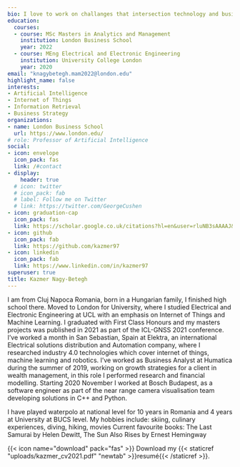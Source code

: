 ```yaml
---
bio: I love to work on challanges that intersection technology and business.
education:
  courses:
  - course: MSc Masters in Analytics and Management
    institution: London Business School
    year: 2022
  - course: MEng Electrical and Electronic Engineering
    institution: University College London
    year: 2020
email: "knagybetegh.mam2022@london.edu"
highlight_name: false
interests:
- Artificial Intelligence
- Internet of Things
- Information Retrieval
- Business Strategy
organizations:
- name: London Business School
  url: https://www.london.edu/
# role: Professor of Artificial Intelligence
social:
- icon: envelope
  icon_pack: fas
  link: /#contact
- display:
    header: true
  # icon: twitter
  # icon_pack: fab
  # label: Follow me on Twitter
  # link: https://twitter.com/GeorgeCushen
- icon: graduation-cap
  icon_pack: fas
  link: https://scholar.google.co.uk/citations?hl=en&user=rluNB3sAAAAJ&view_op=list_works&gmla=AJsN-F4t8L1Yhnmwyer1WuNaNsIgPYtYMQLUrUqpSQdTZn7CvHwGfYqKgOxUUubC1XebiphcyRvcRxSwAdQWv4z5TKihKFfI7Ercx2fVJiyCJRyjUd0jxkE
- icon: github
  icon_pack: fab
  link: https://github.com/kazmer97
- icon: linkedin
  icon_pack: fab
  link: https://www.linkedin.com/in/kazmer97
superuser: true
title: Kazmer Nagy-Betegh
---
```


I am from Cluj Napoca Romania, born in a Hungarian family, I finished high school there.
Moved to London for University, where I studied Electrical and Electronic Engineering at UCL with an emphasis on Internet of Things and Machine Learning. I graduated with First Class Honours and my masters projects was published in 2021 as part of the ICL-GNSS 2021 conference. 
I’ve worked a month in San Sebastian, Spain at Elektra, an international Electrical solutions distribution and Automation company, where I researched industry 4.0 technologies which cover internet of things, machine learning and robotics. 
I’ve worked as Business Analyst at Humatica during the summer of 2019, working on growth strategies for a client in wealth management, in this role I performed research and financial modelling. 
Starting 2020 November I worked at Bosch Budapest, as a software engineer as part of the near range camera visualisation team developing solutions in C++ and Python. 

I have played waterpolo at national level for 10 years in Romania and 4 years at University at BUCS level. 
My hobbies include: skiing, culinary experiences, diving, hiking, movies
Current favourite books: The Last Samurai by Helen Dewitt, The Sun Also Rises by Ernest Hemingway

{{< icon name="download" pack="fas" >}} Download my {{< staticref "uploads/kazmer_cv2021.pdf" "newtab" >}}resumé{{< /staticref >}}.

